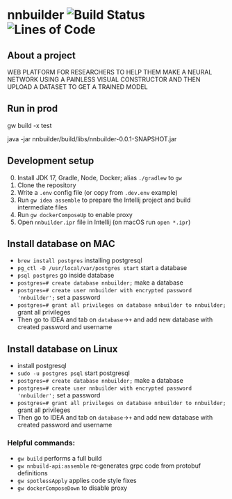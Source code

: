 # nnbuilder ![Build Status](https://img.shields.io/circleci/build/github/hse-mentorship/nnbuilder?style=flat-square) ![Lines of Code](https://img.shields.io/tokei/lines/github/hse-mentorship/nnbuilder?style=flat-square)

## About a project

 WEB PLATFORM FOR RESEARCHERS TO HELP THEM MAKE A NEURAL NETWORK USING A PAINLESS VISUAL CONSTRUCTOR AND THEN UPLOAD A DATASET TO GET A TRAINED MODEL
 
 ##  Run in prod
 
 gw build -x test 
 
 java -jar nnbuilder/build/libs/nnbuilder-0.0.1-SNAPSHOT.jar

## Development setup

0. Install JDK 17, Gradle, Node, Docker; alias `./gradlew` to `gw`
1. Clone the repository
2. Write a `.env` config file (or copy from `.dev.env` example)
3. Run `gw idea assemble` to prepare the Intellij project and build intermediate files
4. Run `gw dockerComposeUp` to enable proxy
5. Open `nnbuilder.ipr` file in Intellij (on macOS run `open *.ipr`)

## Install database on MAC

 * `brew install postgres` installing postgresql
 * `pg_ctl -D /usr/local/var/postgres start` start a database
 * `psql postgres` go inside database
 * `postgres=# create database nnbuilder;` make a database
 * `postgres=# create user nnbuilder with encrypted password 'nnbuilder';` set a password
 * `postgres=# grant all privileges on database nnbuilder to nnbuilder;` grant all privileges
 * Then go to IDEA and tab on `database`->`+` and add new database with created password and username

## Install database on Linux

* install postgresql
* `sudo -u postgres psql` start postgresql
* `postgres=# create database nnbuilder;` make a database
* `postgres=# create user nnbuilder with encrypted password 'nnbuilder';` set a password
* `postgres=# grant all privileges on database nnbuilder to nnbuilder;` grant all privileges
* Then go to IDEA and tab on `database`->`+` and add new database with created password and username

### Helpful commands:

* `gw build` performs a full build
* `gw nnbuild-api:assemble` re-generates grpc code from protobuf definitions
* `gw spotlessApply` applies code style fixes
* `gw dockerComposeDown` to disable proxy
